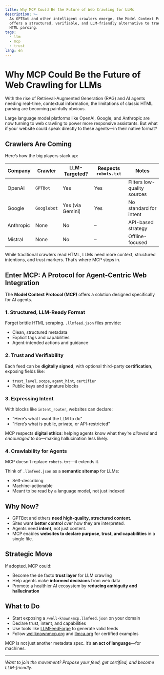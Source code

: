 ```yaml
---
title: Why MCP Could Be the Future of Web Crawling for LLMs
description: >-
  As GPTBot and other intelligent crawlers emerge, the Model Context Protocol
  offers a structured, verifiable, and LLM-friendly alternative to traditional
  HTML parsing.
tags:
  - llm
  - mcp
  - trust
lang: en
---
```


# Why MCP Could Be the Future of Web Crawling for LLMs

With the rise of Retrieval-Augmented Generation (RAG) and AI agents needing real-time, contextual information, the limitations of classic HTML parsing are becoming painfully obvious.

Large language model platforms like OpenAI, Google, and Anthropic are now turning to web crawling to power more responsive assistants. But what if your website could speak directly to these agents—in their native format?

## Crawlers Are Coming

Here’s how the big players stack up:

| Company    | Crawler     | LLM-Targeted? | Respects `robots.txt` | Notes |
|------------|-------------|----------------|------------------------|-------|
| OpenAI     | `GPTBot`    | Yes            | Yes                    | Filters low-quality sources |
| Google     | `Googlebot` | Yes (via Gemini) | Yes                  | No standard for intent |
| Anthropic  | None        | No              | –                      | API-based strategy |
| Mistral    | None        | No              | –                      | Offline-focused |

While traditional crawlers read HTML, LLMs need more context, structured intentions, and trust markers. That’s where MCP steps in.

## Enter MCP: A Protocol for Agent-Centric Web Integration

The **Model Context Protocol (MCP)** offers a solution designed specifically for AI agents.

### 1. Structured, LLM-Ready Format

Forget brittle HTML scraping. `.llmfeed.json` files provide:
- Clean, structured metadata
- Explicit tags and capabilities
- Agent-intended actions and guidance

### 2. Trust and Verifiability

Each feed can be **digitally signed**, with optional third-party **certification**, exposing fields like:
- `trust_level`, `scope`, `agent_hint`, `certifier`
- Public keys and signature blocks

### 3. Expressing Intent

With blocks like `intent_router`, websites can declare:
- "Here’s what I want the LLM to do"
- "Here’s what is public, private, or API-restricted"

MCP respects **digital ethics**: helping agents know what they’re *allowed* and *encouraged* to do—making hallucination less likely.

### 4. Crawlability for Agents

MCP doesn't replace `robots.txt`—it extends it.

Think of `.llmfeed.json` as a **semantic sitemap** for LLMs:
- Self-describing
- Machine-actionable
- Meant to be read by a language model, not just indexed

## Why Now?

- GPTBot and others **need high-quality, structured content**.
- Sites want **better control** over how they are interpreted.
- Agents need **intent**, not just content.
- MCP enables **websites to declare purpose, trust, and capabilities** in a single file.

## Strategic Move

If adopted, MCP could:
- Become the de facto **trust layer** for LLM crawling
- Help agents make **informed decisions** from web data
- Promote a healthier AI ecosystem by **reducing ambiguity and hallucination**

## What to Do

- Start exposing a `/well-known/mcp.llmfeed.json` on your domain
- Declare trust, intent, and capabilities
- Use tools like [LLMFeedForge](https://forge.llmfeedforge.org) to generate valid feeds
- Follow [wellknownmcp.org](https://wellknownmcp.org) and [llmca.org](https://llmca.org) for certified examples

MCP is not just another metadata spec. It’s **an act of language**—for machines.

---

*Want to join the movement? Propose your feed, get certified, and become LLM-friendly.*
